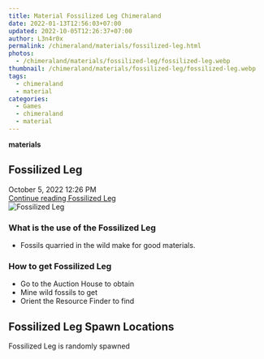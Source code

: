 ```yaml
---
title: Material Fossilized Leg Chimeraland
date: 2022-01-13T12:56:03+07:00
updated: 2022-10-05T12:26:37+07:00
author: L3n4r0x
permalink: /chimeraland/materials/fossilized-leg.html
photos:
  - /chimeraland/materials/fossilized-leg/fossilized-leg.webp
thumbnail: /chimeraland/materials/fossilized-leg/fossilized-leg.webp
tags:
  - chimeraland
  - material
categories:
  - Games
  - chimeraland
  - material
---
```


<link
  rel="stylesheet"
  href="https://rawcdn.githack.com/dimaslanjaka/Web-Manajemen/870a349/css/bootstrap-5-3-0-alpha3-wrapper.css"
/>
<section id="bootstrap-wrapper">
  <div data-bs-theme="dark">
    <div
      class="row g-0 border rounded overflow-hidden flex-md-row mb-4 shadow-sm position-relative bg-dark text-light"
    >
      <div class="col p-4 d-flex flex-column position-static">
        <strong class="d-inline-block mb-2 text-success">materials</strong>
        <h2 class="mb-0">Fossilized Leg</h2>
        <div class="mb-1 text-muted">October 5, 2022 12:26 PM</div>
        <a
          href="/chimeraland/materials/fossilized-leg.html"
          class="stretched-link d-none text-primary"
          >Continue reading Fossilized Leg</a
        >
      </div>
      <div class="col-auto d-none d-md-block d-lg-block">
        <img
          src="https://www.webmanajemen.com/chimeraland/materials/fossilized-leg/fossilized-leg.webp"
          alt="Fossilized Leg"
        />
      </div>
    </div>
    <div class="row">
      <div class="col-lg-6 col-12 mb-2">
        <div class="card">
          <div class="card-body">
            <h3 class="card-title">What is the use of the Fossilized Leg</h3>
            <div class="card-text">
              <ul>
                <li>Fossils quarried in the wild make for good materials.</li>
              </ul>
            </div>
          </div>
        </div>
      </div>
      <div class="col-lg-6 col-12 mb-2">
        <div class="card">
          <div class="card-body">
            <h3 class="card-title">How to get Fossilized Leg</h3>
            <div class="card-text">
              <ul>
                <li>Go to the Auction House to obtain</li>
                <li>Mine wild fossils to get</li>
                <li>Orient the Resource Finder to find</li>
              </ul>
            </div>
          </div>
        </div>
      </div>
      <div class="col-12 mb-2">
        <h2>Fossilized Leg Spawn Locations</h2>
        <p>Fossilized Leg is randomly spawned</p>
      </div>
    </div>
  </div>
</section>